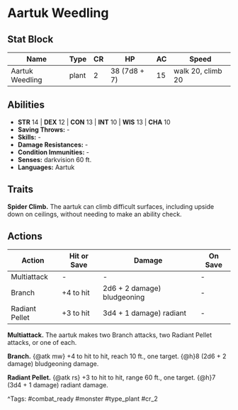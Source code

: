 # Aartuk Weedling

## Stat Block

| Name | Type | CR | HP | AC | Speed |
|------|------|----|----|----|-------|
| Aartuk Weedling | plant | 2 | 38 (7d8 + 7) | 15 | walk 20, climb 20 |

## Abilities

- **STR** 14 | **DEX** 12 | **CON** 13 | **INT** 10 | **WIS** 13 | **CHA** 10
- **Saving Throws:** -  
- **Skills:** -  
- **Damage Resistances:** -  
- **Condition Immunities:** -  
- **Senses:** darkvision 60 ft.  
- **Languages:** Aartuk

## Traits

**Spider Climb.** The aartuk can climb difficult surfaces, including upside down on ceilings, without needing to make an ability check.


## Actions

| Action | Hit or Save | Damage | On Save |
|--------|--------------|--------|----------|
| Multiattack | - | - | - |
| Branch | +4 to hit | 2d6 + 2 damage) bludgeoning | - |
| Radiant Pellet | +3 to hit | 3d4 + 1 damage) radiant | - |

**Multiattack.** The aartuk makes two Branch attacks, two Radiant Pellet attacks, or one of each.

**Branch.** {@atk mw} +4 to hit to hit, reach 10 ft., one target. {@h}8 (2d6 + 2 damage) bludgeoning damage.

**Radiant Pellet.** {@atk rs} +3 to hit to hit, range 60 ft., one target. {@h}7 (3d4 + 1 damage) radiant damage.


^Tags: #combat_ready #monster #type_plant #cr_2